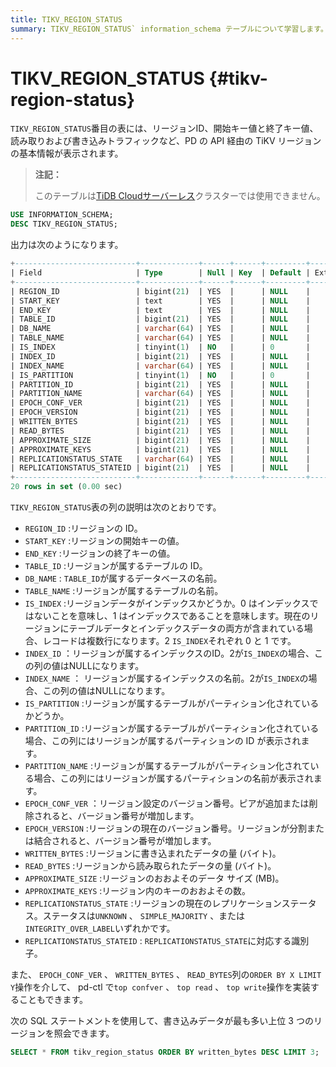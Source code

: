 ```yaml
---
title: TIKV_REGION_STATUS
summary: TIKV_REGION_STATUS` information_schema テーブルについて学習します。
---
```


# TIKV_REGION_STATUS {#tikv-region-status}

`TIKV_REGION_STATUS`番目の表には、リージョンID、開始キー値と終了キー値、読み取りおよび書き込みトラフィックなど、PD の API 経由の TiKV リージョンの基本情報が表示されます。

> **注記：**
>
> このテーブルは[TiDB Cloudサーバーレス](https://docs.pingcap.com/tidbcloud/select-cluster-tier#tidb-cloud-serverless)クラスターでは使用できません。

```sql
USE INFORMATION_SCHEMA;
DESC TIKV_REGION_STATUS;
```

出力は次のようになります。

```sql
+---------------------------+-------------+------+------+---------+-------+
| Field                     | Type        | Null | Key  | Default | Extra |
+---------------------------+-------------+------+------+---------+-------+
| REGION_ID                 | bigint(21)  | YES  |      | NULL    |       |
| START_KEY                 | text        | YES  |      | NULL    |       |
| END_KEY                   | text        | YES  |      | NULL    |       |
| TABLE_ID                  | bigint(21)  | YES  |      | NULL    |       |
| DB_NAME                   | varchar(64) | YES  |      | NULL    |       |
| TABLE_NAME                | varchar(64) | YES  |      | NULL    |       |
| IS_INDEX                  | tinyint(1)  | NO   |      | 0       |       |
| INDEX_ID                  | bigint(21)  | YES  |      | NULL    |       |
| INDEX_NAME                | varchar(64) | YES  |      | NULL    |       |
| IS_PARTITION              | tinyint(1)  | NO   |      | 0       |       |
| PARTITION_ID              | bigint(21)  | YES  |      | NULL    |       |
| PARTITION_NAME            | varchar(64) | YES  |      | NULL    |       |
| EPOCH_CONF_VER            | bigint(21)  | YES  |      | NULL    |       |
| EPOCH_VERSION             | bigint(21)  | YES  |      | NULL    |       |
| WRITTEN_BYTES             | bigint(21)  | YES  |      | NULL    |       |
| READ_BYTES                | bigint(21)  | YES  |      | NULL    |       |
| APPROXIMATE_SIZE          | bigint(21)  | YES  |      | NULL    |       |
| APPROXIMATE_KEYS          | bigint(21)  | YES  |      | NULL    |       |
| REPLICATIONSTATUS_STATE   | varchar(64) | YES  |      | NULL    |       |
| REPLICATIONSTATUS_STATEID | bigint(21)  | YES  |      | NULL    |       |
+---------------------------+-------------+------+------+---------+-------+
20 rows in set (0.00 sec)
```

`TIKV_REGION_STATUS`表の列の説明は次のとおりです。

-   `REGION_ID` :リージョンの ID。
-   `START_KEY` :リージョンの開始キーの値。
-   `END_KEY` :リージョンの終了キーの値。
-   `TABLE_ID` :リージョンが属するテーブルの ID。
-   `DB_NAME` : `TABLE_ID`が属するデータベースの名前。
-   `TABLE_NAME` :リージョンが属するテーブルの名前。
-   `IS_INDEX` :リージョンデータがインデックスかどうか。0 はインデックスではないことを意味し、1 はインデックスであることを意味します。現在のリージョンにテーブルデータとインデックスデータの両方が含まれている場合、レコードは複数行になります。2 `IS_INDEX`それぞれ 0 と 1 です。
-   `INDEX_ID` ：リージョンが属するインデックスのID。2が`IS_INDEX`の場合、この列の値はNULLになります。
-   `INDEX_NAME` ： リージョンが属するインデックスの名前。2が`IS_INDEX`の場合、この列の値はNULLになります。
-   `IS_PARTITION` :リージョンが属するテーブルがパーティション化されているかどうか。
-   `PARTITION_ID` :リージョンが属するテーブルがパーティション化されている場合、この列にはリージョンが属するパーティションの ID が表示されます。
-   `PARTITION_NAME` :リージョンが属するテーブルがパーティション化されている場合、この列にはリージョンが属するパーティションの名前が表示されます。
-   `EPOCH_CONF_VER` ：リージョン設定のバージョン番号。ピアが追加または削除されると、バージョン番号が増加します。
-   `EPOCH_VERSION` :リージョンの現在のバージョン番号。リージョンが分割または結合されると、バージョン番号が増加します。
-   `WRITTEN_BYTES` :リージョンに書き込まれたデータの量 (バイト)。
-   `READ_BYTES` :リージョンから読み取られたデータの量 (バイト)。
-   `APPROXIMATE_SIZE` :リージョンのおおよそのデータ サイズ (MB)。
-   `APPROXIMATE_KEYS` :リージョン内のキーのおおよその数。
-   `REPLICATIONSTATUS_STATE` :リージョンの現在のレプリケーションステータス。ステータスは`UNKNOWN` 、 `SIMPLE_MAJORITY` 、または`INTEGRITY_OVER_LABEL`いずれかです。
-   `REPLICATIONSTATUS_STATEID` : `REPLICATIONSTATUS_STATE`に対応する識別子。

また、 `EPOCH_CONF_VER` 、 `WRITTEN_BYTES` 、 `READ_BYTES`列の`ORDER BY X LIMIT Y`操作を介して、 pd-ctl で`top confver` 、 `top read` 、 `top write`操作を実装することもできます。

次の SQL ステートメントを使用して、書き込みデータが最も多い上位 3 つのリージョンを照会できます。

```sql
SELECT * FROM tikv_region_status ORDER BY written_bytes DESC LIMIT 3;
```
